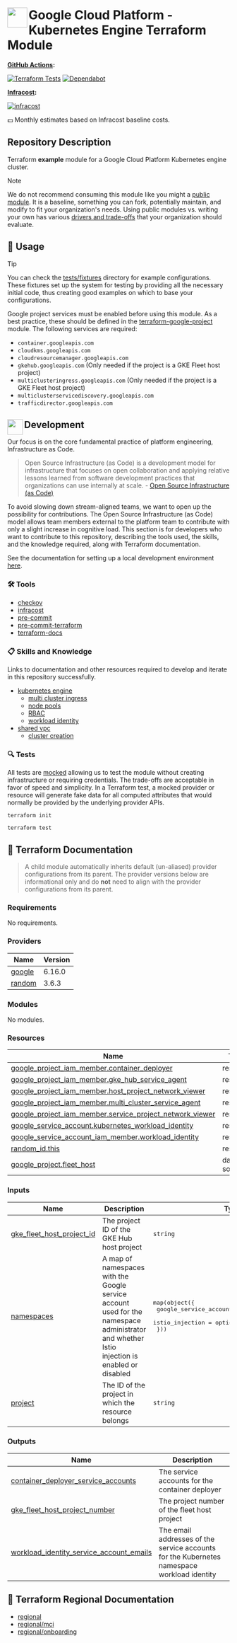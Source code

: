 # <img align="left" width="45" height="45" src="https://github.com/osinfra-io/terraform-google-kubernetes-engine/assets/1610100/38c94ec5-3cef-4716-9744-791d4df598ba"> Google Cloud Platform - Kubernetes Engine Terraform Module

**[GitHub Actions](https://github.com/osinfra-io/terraform-google-kubernetes-engine/actions):**

[![Terraform Tests](https://github.com/osinfra-io/terraform-google-kubernetes-engine/actions/workflows/test.yml/badge.svg)](https://github.com/osinfra-io/terraform-google-kubernetes-engine/actions/workflows/test.yml) [![Dependabot](https://github.com/osinfra-io/terraform-google-kubernetes-engine/actions/workflows/dependabot.yml/badge.svg)](https://github.com/osinfra-io/terraform-google-kubernetes-engine/actions/workflows/dependabot.yml)

**[Infracost](https://www.infracost.io):**

[![infracost](https://img.shields.io/endpoint?url=https://dashboard.api.infracost.io/shields/json/cbeecfe3-576f-4553-984c-e451a575ee47/repos/b4d909ac-2f7e-4c12-92c9-fe6759755494/branch/a863d75f-3eaa-49c4-a28b-2de0e18da95d)](https://dashboard.infracost.io/org/osinfra-io/repos/b4d909ac-2f7e-4c12-92c9-fe6759755494?tab=settings)

💵 Monthly estimates based on Infracost baseline costs.

## Repository Description

Terraform **example** module for a Google Cloud Platform Kubernetes engine cluster.

> [!NOTE]
> We do not recommend consuming this module like you might a [public module](https://registry.terraform.io/browse/modules). It is a baseline, something you can fork, potentially maintain, and modify to fit your organization's needs. Using public modules vs. writing your own has various [drivers and trade-offs](https://docs.osinfra.io/fundamentals/architecture-decision-records/adr-0003) that your organization should evaluate.

## 🔩 Usage

> [!TIP]
> You can check the [tests/fixtures](tests/fixtures) directory for example configurations. These fixtures set up the system for testing by providing all the necessary initial code, thus creating good examples on which to base your configurations.

Google project services must be enabled before using this module. As a best practice, these should be defined in the [terraform-google-project](https://github.com/osinfra-io/terraform-google-project) module. The following services are required:

- `container.googleapis.com`
- `cloudkms.googleapis.com`
- `cloudresourcemanager.googleapis.com`
- `gkehub.googleapis.com` (Only needed if the project is a GKE Fleet host project)
- `multiclusteringress.googleapis.com` (Only needed if the project is a GKE Fleet host project)
- `multiclusterservicediscovery.googleapis.com`
- `trafficdirector.googleapis.com`

## <img align="left" width="35" height="35" src="https://github.com/osinfra-io/github-organization-management/assets/1610100/39d6ae3b-ccc2-42db-92f1-276a5bc54e65"> Development

Our focus is on the core fundamental practice of platform engineering, Infrastructure as Code.

>Open Source Infrastructure (as Code) is a development model for infrastructure that focuses on open collaboration and applying relative lessons learned from software development practices that organizations can use internally at scale. - [Open Source Infrastructure (as Code)](https://www.osinfra.io)

To avoid slowing down stream-aligned teams, we want to open up the possibility for contributions. The Open Source Infrastructure (as Code) model allows team members external to the platform team to contribute with only a slight increase in cognitive load. This section is for developers who want to contribute to this repository, describing the tools used, the skills, and the knowledge required, along with Terraform documentation.

See the documentation for setting up a local development environment [here](https://docs.osinfra.io/fundamentals/development-setup).

### 🛠️ Tools

- [checkov](https://github.com/bridgecrewio/checkov)
- [infracost](https://github.com/infracost/infracost)
- [pre-commit](https://github.com/pre-commit/pre-commit)
- [pre-commit-terraform](https://github.com/antonbabenko/pre-commit-terraform)
- [terraform-docs](https://github.com/terraform-docs/terraform-docs)

### 📋 Skills and Knowledge

Links to documentation and other resources required to develop and iterate in this repository successfully.

- [kubernetes engine](https://cloud.google.com/kubernetes-engine/docs)
  - [multi cluster ingress](https://cloud.google.com/kubernetes-engine/docs/concepts/multi-cluster-ingress)
  - [node pools](https://cloud.google.com/kubernetes-engine/docs/concepts/node-pools)
  - [RBAC](https://cloud.google.com/kubernetes-engine/docs/how-to/role-based-access-control)
  - [workload identity](https://cloud.google.com/kubernetes-engine/docs/how-to/workload-identity)
- [shared vpc](https://cloud.google.com/vpc/docs/shared-vpc)
  - [cluster creation](https://cloud.google.com/kubernetes-engine/docs/how-to/cluster-shared-vpc)

### 🔍 Tests

All tests are [mocked](https://developer.hashicorp.com/terraform/language/tests/mocking) allowing us to test the module without creating infrastructure or requiring credentials. The trade-offs are acceptable in favor of speed and simplicity. In a Terraform test, a mocked provider or resource will generate fake data for all computed attributes that would normally be provided by the underlying provider APIs.

```none
terraform init
```

```none
terraform test
```

## 📓 Terraform Documentation

> A child module automatically inherits default (un-aliased) provider configurations from its parent. The provider versions below are informational only and do **not** need to align with the provider configurations from its parent.

<!-- BEGIN_TF_DOCS -->
### Requirements

No requirements.

### Providers

| Name | Version |
|------|---------|
| <a name="provider_google"></a> [google](#provider\_google) | 6.16.0 |
| <a name="provider_random"></a> [random](#provider\_random) | 3.6.3 |

### Modules

No modules.

### Resources

| Name | Type |
|------|------|
| [google_project_iam_member.container_deployer](https://registry.terraform.io/providers/hashicorp/google/latest/docs/resources/project_iam_member) | resource |
| [google_project_iam_member.gke_hub_service_agent](https://registry.terraform.io/providers/hashicorp/google/latest/docs/resources/project_iam_member) | resource |
| [google_project_iam_member.host_project_network_viewer](https://registry.terraform.io/providers/hashicorp/google/latest/docs/resources/project_iam_member) | resource |
| [google_project_iam_member.multi_cluster_service_agent](https://registry.terraform.io/providers/hashicorp/google/latest/docs/resources/project_iam_member) | resource |
| [google_project_iam_member.service_project_network_viewer](https://registry.terraform.io/providers/hashicorp/google/latest/docs/resources/project_iam_member) | resource |
| [google_service_account.kubernetes_workload_identity](https://registry.terraform.io/providers/hashicorp/google/latest/docs/resources/service_account) | resource |
| [google_service_account_iam_member.workload_identity](https://registry.terraform.io/providers/hashicorp/google/latest/docs/resources/service_account_iam_member) | resource |
| [random_id.this](https://registry.terraform.io/providers/hashicorp/random/latest/docs/resources/id) | resource |
| [google_project.fleet_host](https://registry.terraform.io/providers/hashicorp/google/latest/docs/data-sources/project) | data source |

### Inputs

| Name | Description | Type | Default | Required |
|------|-------------|------|---------|:--------:|
| <a name="input_gke_fleet_host_project_id"></a> [gke\_fleet\_host\_project\_id](#input\_gke\_fleet\_host\_project\_id) | The project ID of the GKE Hub host project | `string` | `""` | no |
| <a name="input_namespaces"></a> [namespaces](#input\_namespaces) | A map of namespaces with the Google service account used for the namespace administrator and whether Istio injection is enabled or disabled | <pre>map(object({<br/>    google_service_account = string<br/>    istio_injection        = optional(string, "disabled")<br/>  }))</pre> | `{}` | no |
| <a name="input_project"></a> [project](#input\_project) | The ID of the project in which the resource belongs | `string` | n/a | yes |

### Outputs

| Name | Description |
|------|-------------|
| <a name="output_container_deployer_service_accounts"></a> [container\_deployer\_service\_accounts](#output\_container\_deployer\_service\_accounts) | The service accounts for the container deployer |
| <a name="output_gke_fleet_host_project_number"></a> [gke\_fleet\_host\_project\_number](#output\_gke\_fleet\_host\_project\_number) | The project number of the fleet host project |
| <a name="output_workload_identity_service_account_emails"></a> [workload\_identity\_service\_account\_emails](#output\_workload\_identity\_service\_account\_emails) | The email addresses of the service accounts for the Kubernetes namespace workload identity |
<!-- END_TF_DOCS -->

## 📓 Terraform Regional Documentation

- [regional](regional/README.md)
- [regional/mci](regional/mci/README.md)
- [regional/onboarding](regional/onboarding/README.md)
